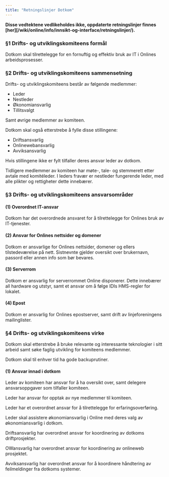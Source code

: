 ```yaml
---
title: "Retningslinjer Dotkom"
---
```


**Disse vedtektene vedlikeholdes ikke, oppdaterte retningslinjer finnes [her][/wiki/online/info/innsikt-og-interface/retningslinjer/).**

### §1 Drifts- og utviklingskomiteens formål

Dotkom skal tilrettelegge for en fornuftig og effektiv bruk av IT i Onlines arbeidsprosesser. 

### §2 Drifts- og utviklingskomiteens sammensetning

Drifts- og utviklingskomiteens består av følgende medlemmer: 

* Leder
* Nestleder
* Økonomiansvarlig
* Tillitsvalgt

Samt øvrige medlemmer av komiteen. 

Dotkom skal også etterstrebe å fylle disse stillingene:

* Driftsansvarlig
* Onlinewebansvarlig
* Avviksansvarlig

Hvis stillingene ikke er fylt tilfaller deres ansvar leder av dotkom.

Tidligere medlemmer av komiteen har møte-, tale- og stemmerett etter avtale med komitéleder. I leders fravær er nestleder fungerende leder, med alle plikter og rettigheter dette innebærer. 

### §3 Drifts- og utviklingskomiteens ansvarsområder

#### (1) Overordnet IT-ansvar

Dotkom har det overordnede ansvaret for å tilrettelegge for Onlines bruk av IT-tjenester. 

#### (2) Ansvar for Onlines nettsider og domener

Dotkom er ansvarlige for Onlines nettsider, domener og ellers tilstedeværelse på nett. Sistnevnte gjelder oversikt over brukernavn, passord eller annen info som bør bevares. 

#### (3) Serverrom

Dotkom er ansvarlig for serverrommet Online disponerer. Dette innebærer all hardware og utstyr, samt et ansvar om å følge IDIs HMS-regler for lokalet. 

#### (4) Epost

Dotkom er ansvarlig for Onlines epostserver, samt drift av linjeforeningens mailinglister. 

### §4 Drifts- og utviklingskomiteens virke

Dotkom skal etterstrebe å bruke relevante og interessante teknologier i sitt arbeid samt søke faglig utvikling for komiteens medlemmer. 

Dotkom skal til enhver tid ha gode backuprutiner. 

#### (1) Ansvar innad i dotkom

Leder av komiteen har ansvar for å ha oversikt over, samt delegere ansvarsoppgaver som tilfaller komiteen. 

Leder har ansvar for opptak av nye medlemmer til komiteen. 

Leder har et overordnet ansvar for å tilrettelegge for erfaringsoverføring.

Leder skal assistere økonomiansvarlig i Online med deres valg av økonomiansvarlig i dotkom.

Driftsansvarlig har overordnet ansvar for koordinering av dotkoms driftprosjekter. 

OWansvarlig har overordnet ansvar for koordinering av onlineweb prosjektet.

Avviksansvarlig har overordnet ansvar for å koordinere håndtering av feilmeldinger fra dotkoms systemer.